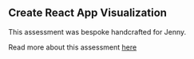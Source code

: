 ## Create React App Visualization

This assessment was bespoke handcrafted for Jenny.

Read more about this assessment [here](https://react.eogresources.com)
